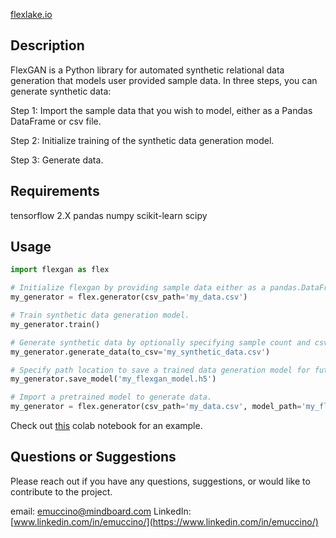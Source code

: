 [flexlake.io](https://flexlake.io/)

## Description

FlexGAN is a Python library for automated synthetic relational data generation that models user provided sample data.
In three steps, you can generate synthetic data:

Step 1: Import the sample data that you wish to model, either as a Pandas DataFrame or csv file.

Step 2: Initialize training of the synthetic data generation model.

Step 3: Generate data.

## Requirements

tensorflow 2.X
pandas
numpy
scikit-learn
scipy

## Usage

```python
import flexgan as flex

# Initialize flexgan by providing sample data either as a pandas.DataFrame or a csv file path location.
my_generator = flex.generator(csv_path='my_data.csv')

# Train synthetic data generation model.
my_generator.train()

# Generate synthetic data by optionally specifying sample count and csv file path locaiton.
my_generator.generate_data(to_csv='my_synthetic_data.csv')

# Specify path location to save a trained data generation model for future use.
my_generator.save_model('my_flexgan_model.h5')

# Import a pretrained model to generate data.
my_generator = flex.generator(csv_path='my_data.csv', model_path='my_flexgan_model.h5')
```

Check out [this](https://colab.research.google.com/github/emuccino/flexgan/blob/master/flexgan_demo.ipynb) colab notebook for an example.

## Questions or Suggestions

Please reach out if you have any questions, suggestions, or would like to contribute to the project.

email: emuccino@mindboard.com
LinkedIn: [www.linkedin.com/in/emuccino/](https://www.linkedin.com/in/emuccino/)
